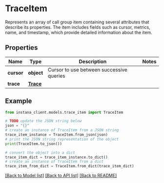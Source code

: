 # TraceItem

Represents an array of call group item containing several attributes that describe its properties. The item includes fields such as cursor, metrics, name, and timestamp, which provide detailed information about the item. 

## Properties

Name | Type | Description | Notes
------------ | ------------- | ------------- | -------------
**cursor** | **object** | Cursor to use between successive queries | 
**trace** | [**Trace**](Trace.md) |  | 

## Example

```python
from instana_client.models.trace_item import TraceItem

# TODO update the JSON string below
json = "{}"
# create an instance of TraceItem from a JSON string
trace_item_instance = TraceItem.from_json(json)
# print the JSON string representation of the object
print(TraceItem.to_json())

# convert the object into a dict
trace_item_dict = trace_item_instance.to_dict()
# create an instance of TraceItem from a dict
trace_item_from_dict = TraceItem.from_dict(trace_item_dict)
```
[[Back to Model list]](../README.md#documentation-for-models) [[Back to API list]](../README.md#documentation-for-api-endpoints) [[Back to README]](../README.md)


